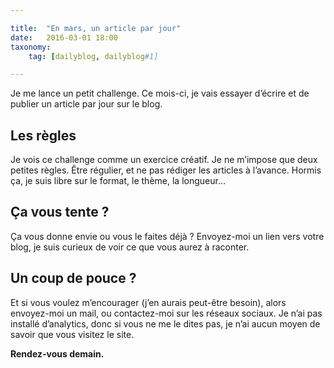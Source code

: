 ```yaml
---

title:  "En mars, un article par jour"
date:   2016-03-01 18:00
taxonomy:
    tag: [dailyblog, dailyblog#1]

---
```


Je me lance un petit challenge. Ce mois-ci, je vais essayer d’écrire et de publier un article par jour sur le blog.

## Les règles

Je vois ce challenge comme un exercice créatif. Je ne m’impose que deux petites règles. Être régulier, et ne pas rédiger les articles à l’avance. Hormis ça, je suis libre sur le format, le thème, la longueur…

## Ça vous tente ?

Ça vous donne envie ou vous le faites déjà ? Envoyez-moi un lien vers votre blog, je suis curieux de voir ce que vous aurez à raconter.

## Un coup de pouce ?

Et si vous voulez m’encourager (j’en aurais peut-être besoin), alors envoyez-moi un mail, ou contactez-moi sur les réseaux sociaux. Je n’ai pas installé d’analytics, donc si vous ne me le dites pas, je n’ai aucun moyen de savoir que vous visitez le site.

**Rendez-vous demain.**